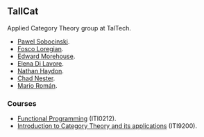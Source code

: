 ## TallCat

Applied Category Theory group at TalTech.

-   [Pawel Sobocinski](https://www.ioc.ee/~pawel/).
-   [Fosco Loregian](http://tetrapharmakon.github.io).
-   [Edward Morehouse](somelink).
-   [Elena Di Lavore](somelink).
-   [Nathan Haydon](somelink).
-   [Chad Nester](somelink).
-   [Mario Román](https://mroman42.github.io/).

### Courses

-   [Functional Programming](CourseFunctionalProgramming.html) (ITI0212).
-   [Introduction to Category Theory and its applications](CourseCategoryTheory.html) (ITI9200).
